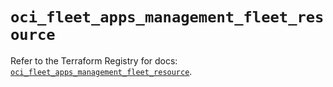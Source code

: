 # `oci_fleet_apps_management_fleet_resource`

Refer to the Terraform Registry for docs: [`oci_fleet_apps_management_fleet_resource`](https://registry.terraform.io/providers/hashicorp/oci/7.19.0/docs/resources/fleet_apps_management_fleet_resource).
